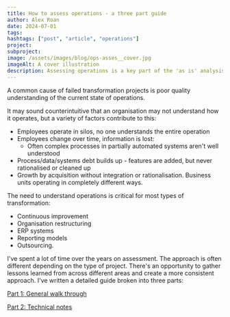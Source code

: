 ```yaml
---
title: How to assess operations - a three part guide
author: Alex Roan
date: 2024-07-01
tags: 
hashtags: ["post", "article", "operations"]
project: 
subproject:
image: /assets/images/blog/ops-asses__cover.jpg
imageAlt: A cover illustration
description: Assessing operations is a key part of the 'as is' analysis that is an important part of any transformation project. I've written a 3 part guide on assessing operations.
---
```


A common cause of failed transformation projects is poor quality understanding of the current state of operations.

It may sound counterintuitive that an organisation may not understand how it operates, but a variety of factors contribute to this:

- Employees operate in silos, no one understands the entire operation
- Employees change over time, information is lost:
  - Often complex processes in partially automated systems aren't well understood
- Process/data/systems debt builds up - features are added, but never rationalised or cleaned up
- Growth by acquisition without integration or rationalisation. Business units operating in completely different ways.

The need to understand operations is critical for most types of transformation:

- Continuous improvement
- Organisation restructuring
- ERP systems
- Reporting models
- Outsourcing.

I've spent a lot of time over the years on assessment. The approach is often different depending on the type of project. There's an opportunity to gather lessons learned from across different areas and create a more consistent approach. I've written a detailed  guide broken into three parts:

[Part 1: General walk through](/projects/operations-assessment-1)
  
[Part 2: Technical notes](/projects/operations-assessment-2)
